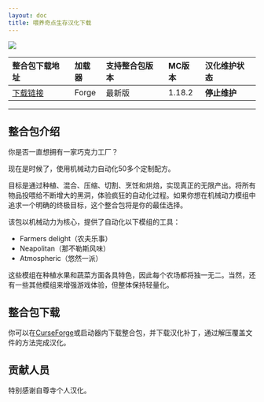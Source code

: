 ```yaml
---
layout: doc
title: 喂养奇点生存汉化下载
---
```


![](https://media.forgecdn.net/attachments/376/106/knipsel7.PNG)

<DownloadLinks :methods="[
  { id: 'baidu-drive', text: '下载汉化', icon: '/imgs/svg/baidu-drive.svg', link: 'https://pan.baidu.com/s/1OI533N2IMHssFsoGm5o0lg?pwd=x068%C2%A0%20#list/path=%2F%E8%87%AA%E5%B0%8A%E5%AF%BA%E6%B1%89%E5%8C%96%E5%85%A8%E9%9B%86%2F1.16.x%2FFeed%20the%20Singularity' },
  { id: 'bilibili', text: '专栏介绍', icon: '/imgs/svg/bilibili.svg', link: 'https://www.bilibili.com/read/cv23974249' },
  { id: 'lazy', text: '懒汉下载', icon: '/imgs/logo/logo_64.png', link: 'https://pan.baidu.com/s/1OI533N2IMHssFsoGm5o0lg?pwd=x068%C2%A0%20#list/path=%2F%E8%87%AA%E5%B0%8A%E5%AF%BA%E6%B1%89%E5%8C%96%E5%85%A8%E9%9B%86%2F1.16.x%2FFeed%20the%20Singularity' }
]" />

| 整合包下载地址                                                                 | 加载器 | 支持整合包版本 | MC版本 | 汉化维护状态 |
| :----------------------------------------------------------------------------- | :----- | :------------- | :----- | :----------- |
| [下载链接](https://www.curseforge.com/minecraft/modpacks/feed-the-singularity) | Forge  | 最新版         | 1.18.2 | **停止维护** |

---

## 整合包介绍

你是否一直想拥有一家巧克力工厂？

现在是时候了，使用机械动力自动化50多个定制配方。

目标是通过种植、混合、压缩、切割、烹饪和烘焙，实现真正的无限产出。将所有物品投喂给不断增大的黑洞，体验疯狂的自动化过程。如果你想在机械动力模组中追求一个明确的终极目标，这个整合包将是你的最佳选择。

该包以机械动力为核心，提供了自动化以下模组的工具：

- Farmers delight（农夫乐事）
- Neapolitan（那不勒斯风味）
- Atmospheric（悠然一派）

这些模组在种植水果和蔬菜方面各具特色，因此每个农场都将独一无二。当然，还有一些其他模组来增强游戏体验，但整体保持轻量化。

## 整合包下载

你可以在[CurseForge](https://www.curseforge.com/minecraft/modpacks/feed-the-singularity/files/)或启动器内下载整合包，并下载汉化补丁，通过解压覆盖文件的方法完成汉化。

## 贡献人员

特别感谢自尊寺个人汉化。

<DocSupport />
